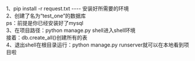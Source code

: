 
1、pip install -r request.txt ----  安装好所需要的环境<br>
2、创建了名为“test_one”的数据库<br>
        ps：前提是你已经安装好了mysql<br>
3、在项目路径：python manage.py shell进入shell环境<br>
        接着：db.create_all()创建所有的表<br>
4、退出shell在根目录运行：python manage.py runserver就可以在本地看到项目啦<br>

